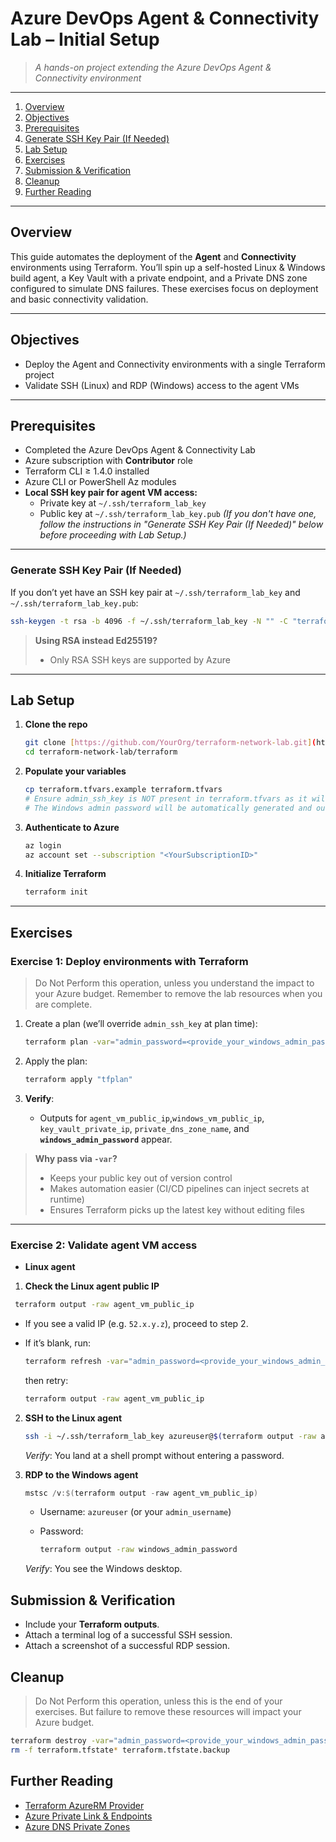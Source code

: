 # Azure DevOps Agent & Connectivity Lab – Initial Setup

> _A hands-on project extending the Azure DevOps Agent & Connectivity environment_

---

1. [Overview](#overview)
2. [Objectives](#objectives)
3. [Prerequisites](#prerequisites)
4. [Generate SSH Key Pair (If Needed)](#generate-ssh-key-pair-if-needed)
5. [Lab Setup](#lab-setup)
6. [Exercises](#exercises)
7. [Submission & Verification](#submission--verification)
8. [Cleanup](#cleanup)
9. [Further Reading](#further-reading)

---

## Overview

This guide automates the deployment of the **Agent** and **Connectivity** environments using Terraform. You’ll spin up a self-hosted Linux & Windows build agent, a Key Vault with a private endpoint, and a Private DNS zone configured to simulate DNS failures. These exercises focus on deployment and basic connectivity validation.

---

## Objectives

- Deploy the Agent and Connectivity environments with a single Terraform project
- Validate SSH (Linux) and RDP (Windows) access to the agent VMs

---

## Prerequisites

- Completed the Azure DevOps Agent & Connectivity Lab
- Azure subscription with **Contributor** role
- Terraform CLI $\ge$ 1.4.0 installed
- Azure CLI or PowerShell Az modules
- **Local SSH key pair for agent VM access:**
    - Private key at `~/.ssh/terraform_lab_key`
    - Public key at `~/.ssh/terraform_lab_key.pub`
    *(If you don't have one, follow the instructions in "Generate SSH Key Pair (If Needed)" below before proceeding with Lab Setup.)*

---

### Generate SSH Key Pair (If Needed)

If you don’t yet have an SSH key pair at `~/.ssh/terraform_lab_key` and `~/.ssh/terraform_lab_key.pub`:

```bash
ssh-keygen -t rsa -b 4096 -f ~/.ssh/terraform_lab_key -N "" -C "terraform lab key RSA"
````

> **Using RSA instead Ed25519?**
>
>   * Only RSA SSH keys are supported by Azure

-----

## Lab Setup

1.  **Clone the repo**

    ```bash
    git clone [https://github.com/YourOrg/terraform-network-lab.git](https://github.com/YourOrg/terraform-network-lab.git)
    cd terraform-network-lab/terraform
    ```

2.  **Populate your variables**

    ```bash
    cp terraform.tfvars.example terraform.tfvars
    # Ensure admin_ssh_key is NOT present in terraform.tfvars as it will be passed via CLI.
    # The Windows admin password will be automatically generated and outputted by Terraform.
    ```

3.  **Authenticate to Azure**

    ```bash
    az login
    az account set --subscription "<YourSubscriptionID>"
    ```

4.  **Initialize Terraform**

    ```bash
    terraform init
    ```

-----

## Exercises

### Exercise 1: Deploy environments with Terraform

> Do Not Perform this operation, unless you understand the impact to your Azure budget. Remember to remove the lab resources when you are complete.

1.  Create a plan (we’ll override `admin_ssh_key` at plan time):

    ```bash
    terraform plan -var="admin_password=<provide_your_windows_admin_password>" -var="admin_ssh_key=$(cat ~/.ssh/terraform_lab_key.pub)" -out=tfplan
    ```

2.  Apply the plan:

    ```bash
    terraform apply "tfplan"
    ```

3.  **Verify**:

      * Outputs for `agent_vm_public_ip`,`windows_vm_public_ip`, `key_vault_private_ip`, `private_dns_zone_name`, and **`windows_admin_password`** appear.

> **Why pass via `-var`?**
>
>   * Keeps your public key out of version control
>   * Makes automation easier (CI/CD pipelines can inject secrets at runtime)
>   * Ensures Terraform picks up the latest key without editing files

-----

### Exercise 2: Validate agent VM access

  * **Linux agent**

1. **Check the Linux agent public IP**  

  ```bash
   terraform output -raw agent_vm_public_ip
  ```

* If you see a valid IP (e.g. `52.x.y.z`), proceed to step 2.
* If it’s blank, run:

  ```bash
  terraform refresh -var="admin_password=<provide_your_windows_admin_password>" -var="admin_ssh_key=$(cat ~/.ssh/terraform_lab_key.pub)"
  ```

  then retry:

  ```bash
  terraform output -raw agent_vm_public_ip
  ```

2. **SSH to the Linux agent**

   ```bash
   ssh -i ~/.ssh/terraform_lab_key azureuser@$(terraform output -raw agent_vm_public_ip)
   ```

   *Verify*: You land at a shell prompt without entering a password.

3. **RDP to the Windows agent**

   ```powershell
   mstsc /v:$(terraform output -raw agent_vm_public_ip)
   ```

   * Username: `azureuser` (or your `admin_username`)
   * Password:

     ```bash
     terraform output -raw windows_admin_password
     ```

   *Verify*: You see the Windows desktop.


## Submission & Verification

  * Include your **Terraform outputs**.
  * Attach a terminal log of a successful SSH session.
  * Attach a screenshot of a successful RDP session.



## Cleanup

> Do Not Perform this operation, unless this is the end of your exercises. But failure to remove these resources will impact your Azure budget.

```bash
terraform destroy -var="admin_password=<provide_your_windows_admin_password>" -var="admin_ssh_key=$(cat ~/.ssh/terraform_lab_key.pub)" -auto-approve
rm -f terraform.tfstate* terraform.tfstate.backup
```



## Further Reading

  * [Terraform AzureRM Provider](https://registry.terraform.io/providers/hashicorp/azurerm/latest)
  * [Azure Private Link & Endpoints](https://learn.microsoft.com/azure/private-link/)
  * [Azure DNS Private Zones](https://learn.microsoft.com/azure/dns/private-zones/)

